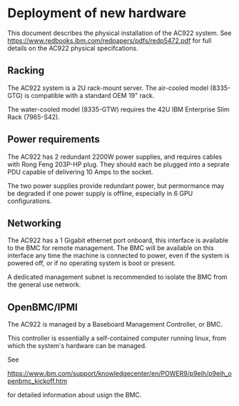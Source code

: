 # Deployment of new hardware

This document describes the physical installation of the AC922 system. See
https://www.redbooks.ibm.com/redpapers/pdfs/redp5472.pdf for full details
on the AC922 physical specifcations.

## Racking

The AC922 system is a 2U rack-mount server. The air-cooled model (8335-GTG)
is compatible with a standard OEM 19" rack.

The water-cooled model (8335-GTW) requires the 42U IBM Enterprise Slim Rack
(7965-S42).

## Power requirements

The AC922 has 2 redundant 2200W power supplies, and requires cables with Rong
Feng 203P-HP plug. They should each be plugged into a seprate PDU capable of
delivering 10 Amps to the socket.

The two power supplies provide redundant power, but permormance may be
degraded if one power supply is offline, especially in 6 GPU configurations.


## Networking

The AC922 has a 1 Gigabit ethernet port onboard, this interface is available
to the BMC for remote management. The BMC will be available on this interface
any time the machine is connected to power, even if the system is powered off,
or if no operating system is boot or present.

A dedicated management subnet is recommended to isolate the BMC from the
general use network.

## OpenBMC/IPMI

The AC922 is managed by a Baseboard Management Controller, or BMC.

This controller is essentially a self-contained computer running linux, from
which the system's hardware can be managed.

See

https://www.ibm.com/support/knowledgecenter/en/POWER9/p9eih/p9eih_openbmc_kickoff.htm

for detailed information about usign the BMC.
